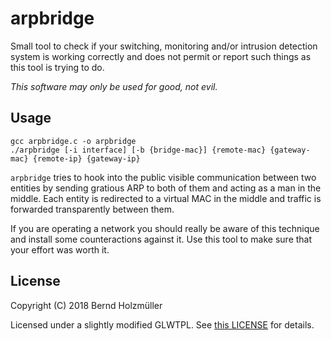 # arpbridge

Small tool to check if your switching, monitoring and/or intrusion detection system is working correctly and does not permit or report such things as this tool is trying to do.

*This software may only be used for good, not evil.*

## Usage
~~~ {.bash}
gcc arpbridge.c -o arpbridge
./arpbridge [-i interface] [-b {bridge-mac}] {remote-mac} {gateway-mac} {remote-ip} {gateway-ip}
~~~

`arpbridge` tries to hook into the public visible communication between two entities by sending gratious ARP to both of them and acting as a man in the middle. Each entity is redirected to a virtual MAC in the middle and traffic is forwarded transparently between them.

If you are operating a network you should really be aware of this technique and install some counteractions against it. Use this tool to make sure that your effort was worth it.

## License
Copyright (C) 2018 Bernd Holzmüller

Licensed under a slightly modified GLWTPL. See [this LICENSE](./LICENSE) for details.